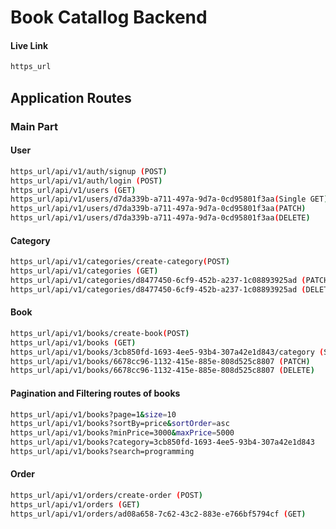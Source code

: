 # Book Catallog Backend

#### Live Link

```bash
https_url
```

## Application Routes

### Main Part

#### User

```bash
https_url/api/v1/auth/signup (POST)
https_url/api/v1/auth/login (POST)
https_url/api/v1/users (GET)
https_url/api/v1/users/d7da339b-a711-497a-9d7a-0cd95801f3aa(Single GET)
https_url/api/v1/users/d7da339b-a711-497a-9d7a-0cd95801f3aa(PATCH)
https_url/api/v1/users/d7da339b-a711-497a-9d7a-0cd95801f3aa(DELETE)
```

#### Category

```bash
https_url/api/v1/categories/create-category(POST)
https_url/api/v1/categories (GET)
https_url/api/v1/categories/d8477450-6cf9-452b-a237-1c08893925ad (PATCH)
https_url/api/v1/categories/d8477450-6cf9-452b-a237-1c08893925ad (DELETE)

```

#### Book

```bash
https_url/api/v1/books/create-book(POST)
https_url/api/v1/books (GET)
https_url/api/v1/books/3cb850fd-1693-4ee5-93b4-307a42e1d843/category (Single GET)
https_url/api/v1/books/6678cc96-1132-415e-885e-808d525c8807 (PATCH)
https_url/api/v1/books/6678cc96-1132-415e-885e-808d525c8807 (DELETE)

```

#### Pagination and Filtering routes of books

```bash
https_url/api/v1/books?page=1&size=10
https_url/api/v1/books?sortBy=price&sortOrder=asc
https_url/api/v1/books?minPrice=3000&maxPrice=5000
https_url/api/v1/books?category=3cb850fd-1693-4ee5-93b4-307a42e1d843
https_url/api/v1/books?search=programming
```

#### Order

```bash
https_url/api/v1/orders/create-order (POST)
https_url/api/v1/orders (GET)
https_url/api/v1/orders/ad08a658-7c62-43c2-883e-e766bf5794cf (GET)
```
